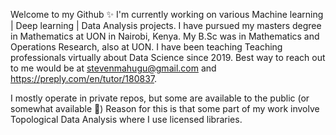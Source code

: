 Welcome to my Github ✨ I'm currently working on various Machine learning | Deep learning | Data Analysis projects. I have pursued my masters degree in Mathematics at UON in Nairobi, Kenya. My B.Sc was in Mathematics and Operations Research, also at UON. I have been teaching Teaching professionals virtually about Data Science since 2019. Best way to reach out to me would be at stevenmahugu@gmail.com and https://preply.com/en/tutor/180837.

I mostly operate in private repos, but some are available to the public (or somewhat available 🍳) Reason for this is that some part of my work involve Topological Data Analysis where I use licensed libraries.
<!---
Stevenmahugu/Stevenmahugu is a ✨ special ✨ repository because its `README.md` (this file) appears on your GitHub profile.
You can click the Preview link to take a look at your changes.
--->
